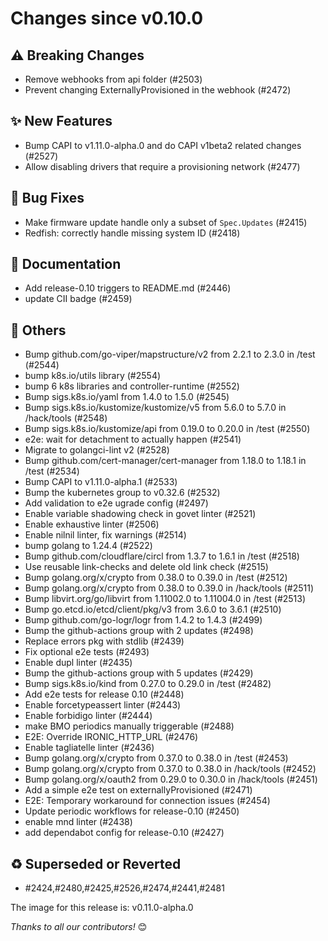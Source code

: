<!-- markdownlint-disable no-inline-html line-length -->
# Changes since v0.10.0

## :warning: Breaking Changes

- Remove webhooks from api folder (#2503)
- Prevent changing ExternallyProvisioned in the webhook (#2472)

## :sparkles: New Features

- Bump CAPI to v1.11.0-alpha.0 and do CAPI v1beta2 related changes (#2527)
- Allow disabling drivers that require a provisioning network (#2477)

## :bug: Bug Fixes

- Make firmware update handle only a subset of `Spec.Updates` (#2415)
- Redfish: correctly handle missing system ID (#2418)

## :book: Documentation

- Add release-0.10 triggers to README.md (#2446)
- update CII badge (#2459)

## :seedling: Others

- Bump github.com/go-viper/mapstructure/v2 from 2.2.1 to 2.3.0 in /test (#2544)
- bump k8s.io/utils library (#2554)
- bump 6 k8s libraries and controller-runtime (#2552)
- Bump sigs.k8s.io/yaml from 1.4.0 to 1.5.0 (#2545)
- Bump sigs.k8s.io/kustomize/kustomize/v5 from 5.6.0 to 5.7.0 in /hack/tools (#2548)
- Bump sigs.k8s.io/kustomize/api from 0.19.0 to 0.20.0 in /test (#2550)
- e2e: wait for detachment to actually happen (#2541)
- Migrate to golangci-lint v2 (#2528)
- Bump github.com/cert-manager/cert-manager from 1.18.0 to 1.18.1 in /test (#2534)
- Bump CAPI to v1.11.0-alpha.1 (#2533)
- Bump the kubernetes group to v0.32.6 (#2532)
- Add validation to e2e ugrade config (#2497)
- Enable variable shadowing check in govet linter (#2521)
- Enable exhaustive linter (#2506)
- Enable nilnil linter, fix warnings (#2514)
- bump golang to 1.24.4 (#2522)
- Bump github.com/cloudflare/circl from 1.3.7 to 1.6.1 in /test (#2518)
- Use reusable link-checks and delete old link check (#2515)
- Bump golang.org/x/crypto from 0.38.0 to 0.39.0 in /test (#2512)
- Bump golang.org/x/crypto from 0.38.0 to 0.39.0 in /hack/tools (#2511)
- Bump libvirt.org/go/libvirt from 1.11002.0 to 1.11004.0 in /test (#2513)
- Bump go.etcd.io/etcd/client/pkg/v3 from 3.6.0 to 3.6.1 (#2510)
- Bump github.com/go-logr/logr from 1.4.2 to 1.4.3 (#2499)
- Bump the github-actions group with 2 updates (#2498)
- Replace errors pkg with stdlib (#2439)
- Fix optional e2e tests (#2493)
- Enable dupl linter (#2435)
- Bump the github-actions group with 5 updates (#2429)
- Bump sigs.k8s.io/kind from 0.27.0 to 0.29.0 in /test (#2482)
- Add e2e tests for release 0.10 (#2448)
- Enable forcetypeassert linter (#2443)
- Enable forbidigo linter (#2444)
- make BMO periodics manually triggerable (#2488)
- E2E: Override IRONIC_HTTP_URL (#2476)
- Enable tagliatelle linter (#2436)
- Bump golang.org/x/crypto from 0.37.0 to 0.38.0 in /test (#2453)
- Bump golang.org/x/crypto from 0.37.0 to 0.38.0 in /hack/tools (#2452)
- Bump golang.org/x/oauth2 from 0.29.0 to 0.30.0 in /hack/tools (#2451)
- Add a simple e2e test on externallyProvisioned (#2471)
- E2E: Temporary workaround for connection issues (#2454)
- Update periodic workflows for release-0.10 (#2450)
- enable mnd linter (#2438)
- add dependabot config for release-0.10 (#2427)

## :recycle: Superseded or Reverted

- #2424,#2480,#2425,#2526,#2474,#2441,#2481

The image for this release is: v0.11.0-alpha.0

_Thanks to all our contributors!_ 😊
